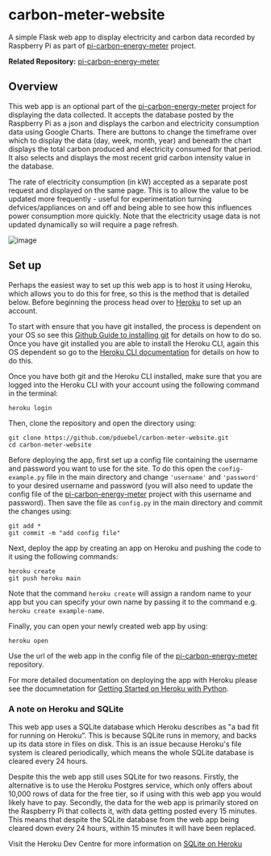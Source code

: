 # carbon-meter-website

A simple Flask web app to display electricity and carbon data recorded by Raspberry Pi as part of [pi-carbon-energy-meter](https://github.com/pduebel/pi-carbon-energy-meter 'pi-carbon-energy-meter repository') project.

**Related Repository:** [pi-carbon-energy-meter](https://github.com/pduebel/pi-carbon-energy-meter 'pi-carbon-energy-meter repository')

## Overview

This web app is an optional part of the [pi-carbon-energy-meter](https://github.com/pduebel/pi-carbon-energy-meter 'pi-carbon-energy-meter repository') project for displaying the data collected. It accepts the database posted by the Raspberry Pi as a json and displays the carbon and electricity consumption data using Google Charts. There are buttons to change the timeframe over which to display the data (day, week, month, year) and beneath the chart displays the total carbon produced and electricity consumed for that period. It also selects and displays the most recent grid carbon intensity value in the database.

The rate of electricity consumption (in kW) accepted as a separate post request and displayed on the same page. This is to allow the value to be updated more frequently - useful for experimentation turning defvices/appliances on and off and being able to see how this influences power consumption more quickly. Note that the electricity usage data is not updated dynamically so will require a page refresh.

![image](https://user-images.githubusercontent.com/56090238/132638098-e709c3cc-a1c9-462f-b5b8-072d090db91a.png)

## Set up

Perhaps the easiest way to set up this web app is to host it using Heroku, which allows you to do this for free, so this is the method that is detailed below. Before beginning the process head over to [Heroku](https://id.heroku.com/login 'Heroku login/signup page') to set up an account.

To start with ensure that you have git installed, the process is dependent on your OS so see this [Github Guide to installing git](https://github.com/git-guides/install-git 'How to install git') for details on how to do so. Once you have git installed you are able to install the Heroku CLI, again this OS dependent so go to the [Heroku CLI documentation](https://devcenter.heroku.com/articles/heroku-cli 'Heroku CLI documentation') for details on how to do this.

Once you have both git and the Heroku CLI installed, make sure that you are logged into the Heroku CLI with your account using the following command in the terminal:
```
heroku login
```
Then, clone the repository and open the directory using:
```
git clone https://github.com/pduebel/carbon-meter-website.git
cd carbon-meter-website
```
Before deploying the app, first set up a config file containing the username and password you want to use for the site. To do this open the `config-example.py` file in the main directory and change `'username'` and `'password'` to your desired username and password (you will also need to update the config file of the [pi-carbon-energy-meter](https://github.com/pduebel/pi-carbon-energy-meter 'pi-carbon-energy-meter repository') project with this username and password). Then save the file as `config.py` in the main directory and commit the changes using:
```
git add *
git commit -m "add config file"
```

Next, deploy the app by creating an app on Heroku and pushing the code to it using the following commands:
```
heroku create
git push heroku main
```
Note that the command `heroku create` will assign a random name to your app but you can specify your own name by passing it to the command e.g. `heroku create example-name`.

Finally, you can open your newly created web app by using:
```
heroku open
```
Use the url of the web app in the config file of the [pi-carbon-energy-meter](https://github.com/pduebel/pi-carbon-energy-meter 'pi-carbon-energy-meter repository') repository. 

For more detailed documentation on deploying the app with Heroku please see the documnetation for [Getting Started on Heroku with Python](https://devcenter.heroku.com/articles/getting-started-with-python?singlepage=true 'Getting Started on Heroku with Python').

### A note on Heroku and SQLite

This web app uses a SQLite database which Heroku describes as "a bad fit for running on Heroku". This is because SQLite runs in memory, and backs up its data store in files on disk. This is an issue because Heroku's file system is cleared periodically, which means the whole SQLite database is cleared every 24 hours.

Despite this the web app still uses SQLite for two reasons. Firstly, the alternative is to use the Heroku Postgres service, which only offers about 10,000 rows of data for the free tier, so if using with this web app you would likely have to pay. Secondly, the data for the web app is primarily stored on the Raspberry Pi that collects it, with data getting posted every 15 minutes. This means that despite the SQLite database from the web app being cleared down every 24 hours, within 15 minutes it will have been replaced.

Visit the Heroku Dev Centre for more information on [SQLite on Heroku](https://devcenter.heroku.com/articles/sqlite3 'SQLite on Heroku')
